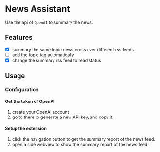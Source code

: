 # News Assistant

Use the api of `OpenAI` to summary the news.

## Features

- [x] summary the same topic news cross over different rss feeds.
- [ ] add the topic tag automatically
- [x] change the summary rss feed to read status

## Usage

### Configuration

#### Get the token of OpenAI

1. create your OpenAI account
2. go to [there](https://platform.openai.com/account/api-keys) to generate a new API key, and copy it.

#### Setup the extension

1. click the navigation button to get the summary report of the news feed.
2. open a side webview to show the summary report of the news feed.
